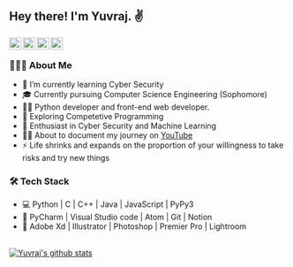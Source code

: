 <h2> Hey there! I'm Yuvraj. ✌️</h2>

<a href="https://www.linkedin.com/in/yuvrajverma01/">
  <img align="left" alt="Yuvraj's LinkdeIN" width="22px" src="https://cdn2.iconfinder.com/data/icons/social-media-2199/64/social_media_isometric_14-linkedin-256.png" />
</a>
<a href="https://www.instagram.com/yuvrajverma01/">
  <img align="left" alt="Yuvraj's Instagram" width="22px" src="https://cdn2.iconfinder.com/data/icons/social-media-2199/64/social_media_isometric_3-instagram-256.png" />
</a>
<a href="https://www.youtube.com/watch?v=3jEZnZD6phQ&t=0s">
  <img align="left" alt="Yuvraj's YouTube" width="22px" src="https://cdn2.iconfinder.com/data/icons/social-media-2199/64/social_media_isometric_2-youtube-256.png" />
</a>
<a href="https://twitter.com/01_barfi">
  <img align="left" alt="Yuvraj's Twitter" width="22px" src="https://cdn2.iconfinder.com/data/icons/social-media-2199/64/social_media_isometric_6-twitter-256.png" />
</a>
<br>
<h3> 👨🏻‍💻 About Me </h3>

- 🔭 I’m currently learning Cyber Security
- 🎓 Currently pursuing Computer Science Engineering (Sophomore) 
- 👨‍💻 Python developer and front-end web developer.
- 🔭 Exploring Competetive Programming
- 🌱 Enthusiast in Cyber Security and Machine Learning
- 🏃‍♂️ About to document my journey on [YouTube](https://www.youtube.com/watch?v=3jEZnZD6phQ&t=0s)
- ⚡ Life shrinks and expands on the proportion of your willingness to take risks and try new things 

<h3>🛠 Tech Stack</h3>

- 💻 Python | C | C++ | Java | JavaScript | PyPy3
- 🔧 PyCharm | Visual Studio code | Atom | Git | Notion
- 💽 Adobe Xd | Illustrator | Photoshop | Premier Pro | Lightroom

<br>

<a href="https://github.com/yuvrajverma01">
 <img align="center" src="https://github-readme-stats.vercel.app/api?username=yuvrajverma01&show_icons=true&theme=light&line_height=27" alt="Yuvraj's github stats"/>
</a>

